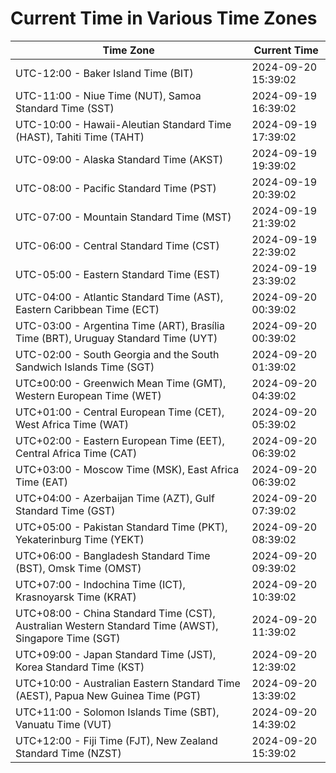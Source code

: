 # Current Time in Various Time Zones

| Time Zone | Current Time |
|-----------|--------------|
| UTC-12:00 - Baker Island Time (BIT) | 2024-09-20 15:39:02 |
| UTC-11:00 - Niue Time (NUT), Samoa Standard Time (SST) | 2024-09-19 16:39:02 |
| UTC-10:00 - Hawaii-Aleutian Standard Time (HAST), Tahiti Time (TAHT) | 2024-09-19 17:39:02 |
| UTC-09:00 - Alaska Standard Time (AKST) | 2024-09-19 19:39:02 |
| UTC-08:00 - Pacific Standard Time (PST) | 2024-09-19 20:39:02 |
| UTC-07:00 - Mountain Standard Time (MST) | 2024-09-19 21:39:02 |
| UTC-06:00 - Central Standard Time (CST) | 2024-09-19 22:39:02 |
| UTC-05:00 - Eastern Standard Time (EST) | 2024-09-19 23:39:02 |
| UTC-04:00 - Atlantic Standard Time (AST), Eastern Caribbean Time (ECT) | 2024-09-20 00:39:02 |
| UTC-03:00 - Argentina Time (ART), Brasília Time (BRT), Uruguay Standard Time (UYT) | 2024-09-20 00:39:02 |
| UTC-02:00 - South Georgia and the South Sandwich Islands Time (SGT) | 2024-09-20 01:39:02 |
| UTC±00:00 - Greenwich Mean Time (GMT), Western European Time (WET) | 2024-09-20 04:39:02 |
| UTC+01:00 - Central European Time (CET), West Africa Time (WAT) | 2024-09-20 05:39:02 |
| UTC+02:00 - Eastern European Time (EET), Central Africa Time (CAT) | 2024-09-20 06:39:02 |
| UTC+03:00 - Moscow Time (MSK), East Africa Time (EAT) | 2024-09-20 06:39:02 |
| UTC+04:00 - Azerbaijan Time (AZT), Gulf Standard Time (GST) | 2024-09-20 07:39:02 |
| UTC+05:00 - Pakistan Standard Time (PKT), Yekaterinburg Time (YEKT) | 2024-09-20 08:39:02 |
| UTC+06:00 - Bangladesh Standard Time (BST), Omsk Time (OMST) | 2024-09-20 09:39:02 |
| UTC+07:00 - Indochina Time (ICT), Krasnoyarsk Time (KRAT) | 2024-09-20 10:39:02 |
| UTC+08:00 - China Standard Time (CST), Australian Western Standard Time (AWST), Singapore Time (SGT) | 2024-09-20 11:39:02 |
| UTC+09:00 - Japan Standard Time (JST), Korea Standard Time (KST) | 2024-09-20 12:39:02 |
| UTC+10:00 - Australian Eastern Standard Time (AEST), Papua New Guinea Time (PGT) | 2024-09-20 13:39:02 |
| UTC+11:00 - Solomon Islands Time (SBT), Vanuatu Time (VUT) | 2024-09-20 14:39:02 |
| UTC+12:00 - Fiji Time (FJT), New Zealand Standard Time (NZST) | 2024-09-20 15:39:02 |
